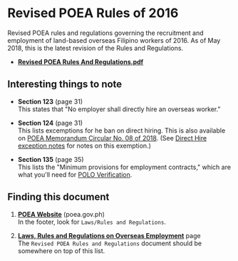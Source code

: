 # Revised POEA Rules of 2016

Revised POEA rules and regulations governing the recruitment and employment of land-based overseas Filipino workers of 2016. As of May 2018, this is the latest revision of the Rules and Regulations.

* **[Revised POEA Rules And Regulations.pdf](http://www.poea.gov.ph/laws&rules/files/Revised%20POEA%20Rules%20And%20Regulations.pdf)**

## Interesting things to note

* **Section 123** (page 31) <br> This states that "No employer shall directly hire an overseas worker."

* **Section 124** (page 31) <br> This lists excemptions for he ban on direct hiring. This is also available on [POEA Memorandum Circular No. 08 of 2018](./memorandum_circular_08.md). (See [Direct Hire exception notes](./direct_hire_exception.md) for notes on this exemption.)

* **Section 135** (page 35) <br> This lists the "Minimum provisions for employment contracts," which are what you'll need for [POLO Verification](./polo_verification.md).

## Finding this document

1.  **[POEA Website](http://www.poea.gov.ph/)** (poea.gov.ph) <br> In the footer, look for `Laws/Rules and Regulations`.

2.  **[Laws, Rules and Regulations on Overseas Employment](http://www.poea.gov.ph/laws&rules/laws&rules.html)** page<br> The `Revised POEA Rules and Regulations` document should be somewhere on top of this list.

